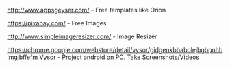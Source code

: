 http://www.appsgeyser.com/ - Free templates like Orion

https://pixabay.com/ - Free Images

http://www.simpleimageresizer.com/ - Image Resizer

https://chrome.google.com/webstore/detail/vysor/gidgenkbbabolejbgbpnhbimgjbffefm 
Vysor - Project android on PC. Take Screenshots/Videos
